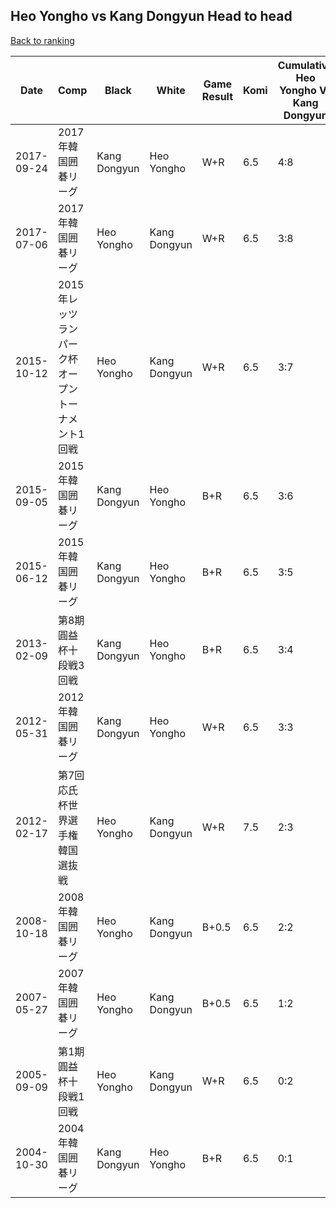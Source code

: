 ## Heo Yongho vs Kang Dongyun Head to head

[Back to ranking](../../index.md)




| **Date** | **Comp** | **Black** | **White** | **Game Result** | **Komi** | **Cumulative Heo Yongho Vs Kang Dongyun** | **Heo Yongho Streak** | **Kang Dongyun Streak** | 
| --- | --- | --- | --- | --- | --- | --- | --- | --- |
| 2017-09-24 | 2017年韓国囲碁リーグ | Kang Dongyun | Heo Yongho | W+R | 6.5 | 4:8 | 1 | 0 | 
| 2017-07-06 | 2017年韓国囲碁リーグ | Heo Yongho | Kang Dongyun | W+R | 6.5 | 3:8 | 0 | 5 | 
| 2015-10-12 | 2015年レッツランパーク杯オープントーナメント1回戦 | Heo Yongho | Kang Dongyun | W+R | 6.5 | 3:7 | 0 | 4 | 
| 2015-09-05 | 2015年韓国囲碁リーグ | Kang Dongyun | Heo Yongho | B+R | 6.5 | 3:6 | 0 | 3 | 
| 2015-06-12 | 2015年韓国囲碁リーグ | Kang Dongyun | Heo Yongho | B+R | 6.5 | 3:5 | 0 | 2 | 
| 2013-02-09 | 第8期圓益杯十段戦3回戦 | Kang Dongyun | Heo Yongho | B+R | 6.5 | 3:4 | 0 | 1 | 
| 2012-05-31 | 2012年韓国囲碁リーグ | Kang Dongyun | Heo Yongho | W+R | 6.5 | 3:3 | 1 | 0 | 
| 2012-02-17 | 第7回応氏杯世界選手権韓国選抜戦 | Heo Yongho | Kang Dongyun | W+R | 7.5 | 2:3 | 0 | 1 | 
| 2008-10-18 | 2008年韓国囲碁リーグ | Heo Yongho | Kang Dongyun | B+0.5 | 6.5 | 2:2 | 2 | 0 | 
| 2007-05-27 | 2007年韓国囲碁リーグ | Heo Yongho | Kang Dongyun | B+0.5 | 6.5 | 1:2 | 1 | 0 | 
| 2005-09-09 | 第1期圓益杯十段戦1回戦 | Heo Yongho | Kang Dongyun | W+R | 6.5 | 0:2 | 0 | 2 | 
| 2004-10-30 | 2004年韓国囲碁リーグ | Kang Dongyun | Heo Yongho | B+R | 6.5 | 0:1 | 0 | 1 |




